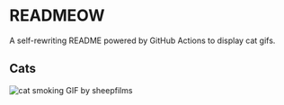 # READMEOW

A self-rewriting README powered by GitHub Actions to display cat gifs.

## Cats

![cat smoking GIF by sheepfilms](https://media1.giphy.com/media/l0ExdMHUDKteztyfe/200.gif?cid=9acd02dazfvu94o3nr3yh4qsgkchz6qq6iwszo69b8iwo04v&ep=v1_gifs_search&rid=200.gif&ct=g)
